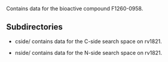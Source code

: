 Contains data for the bioactive compound F1260-0958.

## Subdirectories

- cside/ contains data for the C-side search space on rv1821.

- nside/ contains data for the N-side search space on rv1821.

